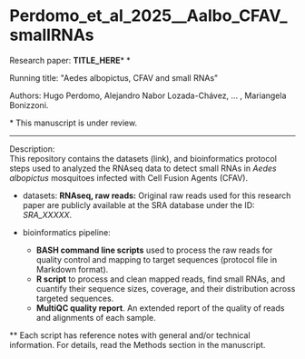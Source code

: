 # Perdomo_et_al_2025__Aalbo_CFAV_smallRNAs


Research paper: **TITLE_HERE*** \*

Running title: "Aedes albopictus, CFAV and small RNAs"

Authors: Hugo Perdomo, Alejandro Nabor Lozada-Chávez, ... , Mariangela Bonizzoni.

\* This manuscript is under review.

---

Description:\
This repository contains the datasets (link), and bioinformatics protocol steps used to analyzed the RNAseq data to detect small RNAs in *Aedes albopictus* mosquitoes infected with Cell Fusion Agents (CFAV). 

- datasets:
    **RNAseq, raw reads:** Original raw reads used for this research paper are publicly available at the SRA database under the ID: *SRA_XXXXX*.
       
- bioinformatics pipeline:
   * **BASH command line scripts** used to process the raw reads for quality control and mapping to target sequences (protocol file in Markdown format).
   * **R script** to process and clean mapped reads, find small RNAs, and cuantify their  sequence sizes, coverage, and their distribution across targeted sequences.
   * **MultiQC quality report**. An extended report of the quality of reads and alignments of each sample.

** Each script has reference notes with general and/or technical information. For details, read the Methods section in the manuscript. 

